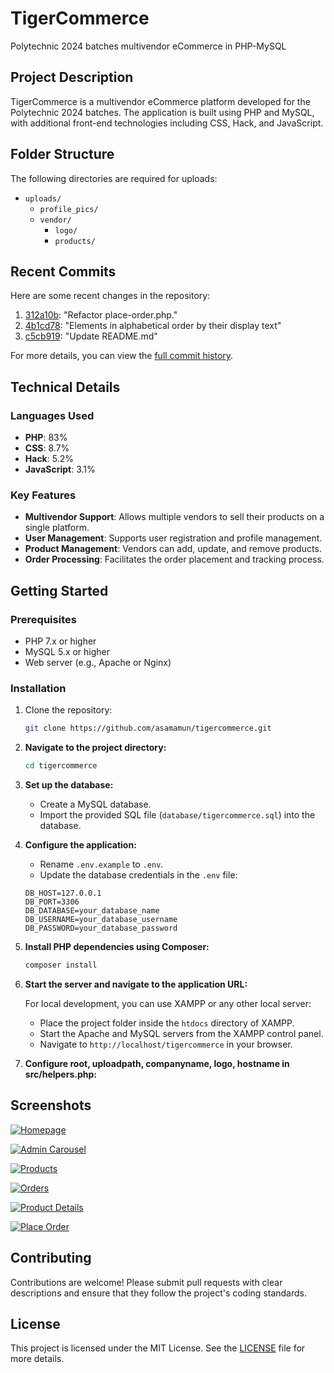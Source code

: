 # TigerCommerce

Polytechnic 2024 batches multivendor eCommerce in PHP-MySQL

## Project Description

TigerCommerce is a multivendor eCommerce platform developed for the Polytechnic 2024 batches. The application is built using PHP and MySQL, with additional front-end technologies including CSS, Hack, and JavaScript.

## Folder Structure

The following directories are required for uploads:
- `uploads/`
  - `profile_pics/`
  - `vendor/`
    - `logo/`
    - `products/`

## Recent Commits

Here are some recent changes in the repository:
1. [312a10b](https://github.com/asamamun/tigercommerce/commit/312a10ba4f2ff8c69eb23eb04b29ca1ea55f9678): "Refactor place-order.php."
2. [4b1cd78](https://github.com/asamamun/tigercommerce/commit/4b1cd789a748e4790631c4f3ac4874ab68093196): "Elements in alphabetical order by their display text"
3. [c5cb919](https://github.com/asamamun/tigercommerce/commit/c5cb91900c5a88d8e536f4fab83b86e1b0f964bd): "Update README.md"

For more details, you can view the [full commit history](https://github.com/asamamun/tigercommerce/commits).

## Technical Details

### Languages Used
- **PHP**: 83%
- **CSS**: 8.7%
- **Hack**: 5.2%
- **JavaScript**: 3.1%

### Key Features
- **Multivendor Support**: Allows multiple vendors to sell their products on a single platform.
- **User Management**: Supports user registration and profile management.
- **Product Management**: Vendors can add, update, and remove products.
- **Order Processing**: Facilitates the order placement and tracking process.

## Getting Started

### Prerequisites
- PHP 7.x or higher
- MySQL 5.x or higher
- Web server (e.g., Apache or Nginx)

### Installation
1. Clone the repository:
   ```bash
   git clone https://github.com/asamamun/tigercommerce.git
   ```
2. **Navigate to the project directory:**

    ```bash
    cd tigercommerce
    ```

3. **Set up the database:**

    - Create a MySQL database.
    - Import the provided SQL file (`database/tigercommerce.sql`) into the database.

4. **Configure the application:**

    - Rename `.env.example` to `.env`.
    - Update the database credentials in the `.env` file:

    ```plaintext
    DB_HOST=127.0.0.1
    DB_PORT=3306
    DB_DATABASE=your_database_name
    DB_USERNAME=your_database_username
    DB_PASSWORD=your_database_password
    ```

5. **Install PHP dependencies using Composer:**

    ```bash
    composer install
    ```

6. **Start the server and navigate to the application URL:**

    For local development, you can use XAMPP or any other local server:

    - Place the project folder inside the `htdocs` directory of XAMPP.
    - Start the Apache and MySQL servers from the XAMPP control panel.
    - Navigate to `http://localhost/tigercommerce` in your browser.

7. **Configure root, uploadpath, companyname, logo, hostname in src/helpers.php:**   

## Screenshots

[![Homepage](https://github.com/asamamun/tigercommerce/blob/master/screenshots/homepage.png)](https://github.com/asamamun/tigercommerce/blob/master/screenshots/homepage.png)

[![Admin Carousel](https://github.com/asamamun/tigercommerce/blob/master/screenshots/admin-carousel.png)](https://github.com/asamamun/tigercommerce/blob/master/screenshots/admin-carousel.png)

[![Products](https://github.com/asamamun/tigercommerce/blob/master/screenshots/products.png)](https://github.com/asamamun/tigercommerce/blob/master/screenshots/products.png)

[![Orders](https://github.com/asamamun/tigercommerce/blob/master/screenshots/orders.png)](https://github.com/asamamun/tigercommerce/blob/master/screenshots/orders.png)

[![Product Details](https://github.com/asamamun/tigercommerce/blob/master/screenshots/details.png)](https://github.com/asamamun/tigercommerce/blob/master/screenshots/details.png)

[![Place Order](https://github.com/asamamun/tigercommerce/blob/master/screenshots/placeorder.png)](https://github.com/asamamun/tigercommerce/blob/master/screenshots/placeorder.png)


## Contributing

Contributions are welcome! Please submit pull requests with clear descriptions and ensure that they follow the project's coding standards.

## License

This project is licensed under the MIT License. See the [LICENSE](LICENSE) file for more details.